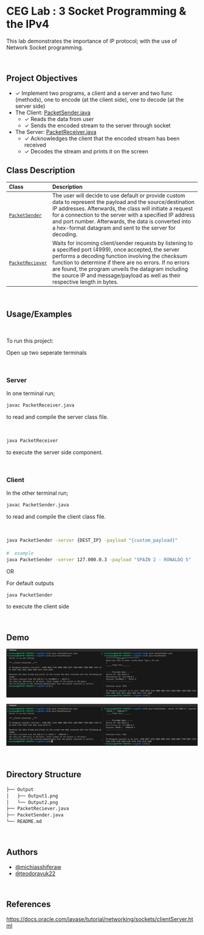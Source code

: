 # CEG Lab : 3 Socket Programming & the IPv4

This lab demonstrates the importance of IP protocol; with the use of Network Socket programming. 

&nbsp;

## Project Objectives

- &check; Implement two programs, a client and a server and two func (methods), one to encode (at the client side), one to decode (at the server side)
- The Client: [PacketSender.java](#class-description)
    - &check; Reads the data from user 
    - &check; Sends the encoded stream to the server through socket 
- The Server: [PacketReceiver.java](#class-description)
    - &check; Acknowledges the client that the encoded stream has been received
    - &check; Decodes the stream and prints it on the screen


## Class Description

| Class     |  Description                |
| :-------- | :------------------------- |
| [`PacketSender`](#client) | The user will decide to use default or provide custom data to represent the payload and the source/destination IP addresses. Afterwards, the class will initiate a request for a connection to the server with a specified IP address and port number. Afterwards, the data is converted into a hex-format datagram and sent to the server for decoding. |
| [`PacketReciever`](#server) | Waits for incoming client/sender requests by listening to a specified port (4999), once accepted, the server performs a decoding function involving the checksum function to determine if there are no errors. If no errors are found, the program unveils the datagram including the source IP and message/payload as well as their respective length in bytes. |


&nbsp;


## Usage/Examples

&nbsp;

To run this project:


Open up two seperate terminals

&nbsp;

### Server
In one terminal run;

```bash
javac PacketReceiver.java
```
to read and compile the server class file.

&nbsp;

```bash
java PacketReceiver
```
to execute the server side component.

&nbsp;

### Client
In the other terminal run;
```bash
javac PacketSender.java
```
to read and compile the client class file.

&nbsp;

```bash
java PacketSender -server {DEST_IP} -payload "{custom_payload}"

#  example
java PacketSender -server 127.000.0.3 -payload "SPAIN 2 - RONALDO 5"
```

OR 

For default outputs
```bash
java PacketSender 
```

to execute the client side

&nbsp;

## Demo

![Default Data ](https://github.com/MichiasShiferaw/ceg-3185_lab3/blob/main/Output/LabOutput1.png)

![Custom Data](https://github.com/MichiasShiferaw/ceg-3185_lab3/blob/main/Output/LabOutput2.png)

&nbsp;

## Directory Structure


```bash
├── Output
│   ├── Output1.png 
│   └── Output2.png
├── PacketReciever.java
├── PacketSender.java
└── README.md
```

&nbsp;

## Authors

- [@michiasshiferaw](https://www.github.com/michiasshiferaw)
- [@teodoravuk22](https://github.com/teodoravuk22)

&nbsp;

## References

https://docs.oracle.com/javase/tutorial/networking/sockets/cIientServer.html 